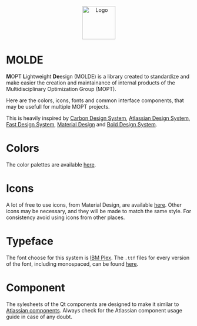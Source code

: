 <div align="center">
  <img height="90" src="logos/mold_horizontal_logo_dark_300dpi.png" alt="Logo" align="center">
</div>

# MOLDE
**M**OPT **L**ightweight **De**esign (MOLDE) is a library created to standardize and make easier the creation and maintainance of internal products of the Multidisciplinary Optimization Group (MOPT).

Here are the colors, icons, fonts and common interface components, that may be usefull for multiple MOPT projects.

This is heavily inspired by [Carbon Design System](https://carbondesignsystem.com/), [Atlassian Design System](https://atlassian.design/), [Fast Design System](https://www.fast.design/), [Material Design](https://m3.material.io/) and [Bold Design System](https://bold.bridge.ufsc.br/pt/).

# Colors 
The color palettes are available [here](https://andrefpf.github.io/molde/).

# Icons 
A lot of free to use icons, from Material Design, are available [here](https://fonts.google.com/icons).
Other icons may be necessary, and they will be made to match the same style.
For consistency avoid using icons from other places.

# Typeface
The font choose for this system is [IBM Plex](https://www.ibm.com/plex/).
The `.ttf` files for every version of the font, including monospaced, can be found [here](https://github.com/IBM/plex/tree/master/packages).

# Component
The sylesheets of the Qt components are designed to make it similar to [Atlassian components](https://atlassian.design/components/).
Always check for the Atlassian component usage guide in case of any doubt.
